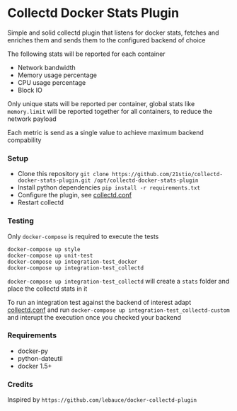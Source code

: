 # Collectd Docker Stats Plugin

Simple and solid collectd plugin that listens for docker stats, fetches and enriches them and sends them to the configured backend of choice

The following stats will be reported for each container

- Network bandwidth
- Memory usage percentage
- CPU usage percentage
- Block IO

Only unique stats will be reported per container, global stats like ```memory.limit``` will be reported together for all containers, to reduce the network payload

Each metric is send as a single value to achieve maximum backend compability

### Setup

- Clone this repository ```git clone https://github.com/21stio/collectd-docker-stats-plugin.git /opt/collectd-docker-stats-plugin```
- Install python dependencies ```pip install -r requirements.txt```
- Configure the plugin, see [collectd.conf](collectd.conf)
- Restart collectd

### Testing

Only ```docker-compose``` is required to execute the tests

```
docker-compose up style
docker-compose up unit-test
docker-compose up integration-test_docker
docker-compose up integration-test_collectd
```

```docker-compose up integration-test_collectd``` will create a ```stats``` folder and place the collectd stats in it

To run an integration test against the backend of interest adapt [collectd.conf](collectd.conf) and run ```docker-compose up integration-test_collectd-custom``` and interupt the execution once you checked your backend

### Requirements
- docker-py
- python-dateutil
- docker 1.5+

### Credits

Inspired by ```https://github.com/lebauce/docker-collectd-plugin```